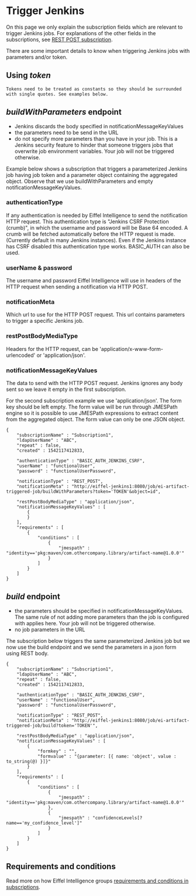 # Trigger Jenkins

On this page we only explain the subscription fields which are relevant to trigger 
Jenkins jobs. For explanations of the other fields in the subscriptions, see [REST POST subscription](subscription-with-REST-POST-notification.md).

There are some important details to know when triggering Jenkins jobs with parameters and/or token.

## Using _**token**_
    Tokens need to be treated as constants so they should be surrounded with single quotes. See examples below.

## _**buildWithParameters**_ endpoint
   * Jenkins discards the body specified in notificationMessageKeyValues
   * the parameters need to be send in the URL
   * do not specify more parameters than you have in your job. This is a Jenkins security feature to hinder that someone triggers jobs that overwrite job environment variables. Your job will not be triggered otherwise.

Example below shows a subscription that triggers a parameterized Jenkins 
job having job token and a parameter object containing the aggregated object.
Observe that we use buildWithParameters and empty notificationMessageKeyValues.

### authenticationType
If any authentication is needed by Eiffel Intelligence to send the notification 
HTTP request. This authentication type is "Jenkins CSRF Protection (crumb)", 
in which the username and password will be Base 64 encoded. A crumb will be 
fetched automatically before the HTTP request is made. (Currently default in 
many Jenkins instances). Even if the Jenkins instance has CSRF disabled this 
authentication type works. BASIC_AUTH can also be used.

### userName & password
The username and password Eiffel Intelligence will use in headers of the HTTP 
request when sending a notification via HTTP POST.

### notificationMeta
Which url to use for the HTTP POST request. This url contains parameters to 
trigger a specific Jenkins job. 

### restPostBodyMediaType
Headers for the HTTP request, can be 'application/x-www-form-urlencoded' or 
'application/json'. 

### notificationMessageKeyValues
The data to send with the HTTP POST request. Jenkins ignores any body sent 
so we leave it empty in the first subscription.

For the second subscription example we use 'application/json'. The form key 
should be left empty. The form value will be run through JMESPath engine so
it is possible to use JMESPath expressions to extract content from the 
aggregated object. The form value can only be one JSON object.

    {
        "subscriptionName" : "Subscription1",
        "ldapUserName" : "ABC",
        "repeat" : false,
        "created" : 1542117412833,

        "authenticationType" : "BASIC_AUTH_JENKINS_CSRF",
        "userName" : "functionalUser",
        "password" : "functionalUserPassword",

        "notificationType" : "REST_POST",
        "notificationMeta" : "http://eiffel-jenkins1:8080/job/ei-artifact-triggered-job/buildWithParameters?token='TOKEN'&object=id",

        "restPostBodyMediaType" : "application/json",
        "notificationMessageKeyValues" : [
            {
            }
        ],
        "requirements" : [
            {
                "conditions" : [
                    {
                        "jmespath" : "identity=='pkg:maven/com.othercompany.library/artifact-name@1.0.0'"
                    }
                ]
            }
        ]
    }

## _**build**_ endpoint
   * the parameters should be specified in notificationMessageKeyValues. The same rule of not adding more parameters than the job is configured with applies here. Your job will not be triggered otherwise.
   * no job parameters in the URL

The subscription below triggers the same parameterized Jenkins job but we now 
use the build endpoint and we send the parameters in a json form using REST body.

    {
        "subscriptionName" : "Subscription1",
        "ldapUserName" : "ABC",
        "repeat" : false,
        "created" : 1542117412833,

        "authenticationType" : "BASIC_AUTH_JENKINS_CSRF",
        "userName" : "functionalUser",
        "password" : "functionalUserPassword",

        "notificationType" : "REST_POST",
        "notificationMeta" : "http://eiffel-jenkins1:8080/job/ei-artifact-triggered-job/build?token='TOKEN'",

        "restPostBodyMediaType" : "application/json",
        "notificationMessageKeyValues" : [
            {
                "formkey" : "",
                "formvalue" : "{parameter: [{ name: 'object', value : to_string(@) }]}"
            }
        ],
        "requirements" : [
            {
                "conditions" : [
                    {
                        "jmespath" : "identity=='pkg:maven/com.othercompany.library/artifact-name@1.0.0'"
                    },
                    {
                        "jmespath" : "confidenceLevels[?name=='my_confidence_level']"
                    }
                ]
            }
        ]
    }

## Requirements and conditions

Read more on how Eiffel Intelligence groups [requirements and conditions in subscriptions](subscriptions.md#writing-requirements-and-conditions).

